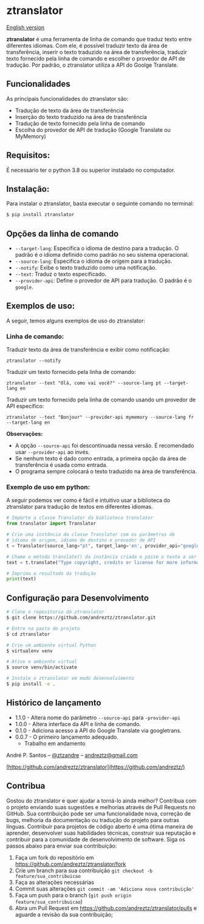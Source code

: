 # ztranslator

[English version](https://github.com/andreztz/ztranslator/blob/main/README.en.md)

**ztranslator** é uma ferramenta de linha de comando que traduz texto entre diferentes idiomas. Com ele, é possível traduzir texto da área de transferência, inserir o texto traduzido na área de transferência, traduzir texto fornecido pela linha de comando e escolher o provedor de API de tradução. Por padrão, o ztranslator utiliza a API do Goolge Translate.

## Funcionalidades


As principais funcionalidades do ztranslator são:

- Tradução de texto da área de transferência
- Inserção do texto traduzido na área de transferência
- Tradução de texto fornecido pela linha de comando 
- Escolha do provedor de API de tradução (Google Translate ou MyMemory)

## Requisitos:


É necessário ter o python 3.8 ou superior instalado no computador.

## Instalação:


Para instalar o ztranslator, basta executar o seguinte comando no terminal:

```ruby
$ pip install ztranslator
```

## Opções da linha de comando 


- `--target-lang`: Especifica o idioma de destino para a tradução. O padrão é o 
idioma definido como padrão no seu sistema operacional. 
- `--source-lang`: Especifica o idioma de origem para a tradução.
- `--notify`: Exibe o texto traduzido como uma notificação.
- `--text`: Traduz o texto especificado.
- `--provider-api`: Define o provedor de API para tradução. O padrão é o `google`.

## Exemplos de uso:


A seguir, temos alguns exemplos de uso do ztranslator:

### Linha de comando:


Traduzir texto da área de transferência e exibir como notificação:

```
ztranslator --notify
``` 

Traduzir um texto fornecido pela linha de comando: 

```
ztranslator --text "Olá, como vai você?" --source-lang pt --target-lang en
```

Traduzir um texto fornecido pela linha de comando usando um provedor de API específico: 

```
ztranslator --text "Bonjour" --provider-api mymemory --source-lang fr --target-lang en
```

**Observações:**

- A opção `--source-api` foi descontinuada nessa versão. É recomendado usar `--provider-api` ao invés.
- Se nenhum texto é dado como entrada, a primeira opção da área de transferência é usada como entrada.
- O programa sempre colocará o texto traduzido na área de transferência.


### Exemplo de uso em python:


A seguir podemos ver como é fácil e intuitivo usar a biblioteca do ztranslator para tradução de textos em diferentes idiomas. 


```python
# Importe a classe Translator da biblioteca translator
from translator import Translator

# Crie uma instância da classe Translator com os parâmetros de 
# idioma de origem, idioma de destino e provedor de API
t = Translator(source_lang="pt", target_lang='en', provider_api="google")

# Chame o método translate() da instância criada e passe o texto a ser traduzido como parâmetro
text = t.translate("Type copyright, credits or license for more information")

# Imprima o resultado da tradução
print(text)
```

## Configuração para Desenvolvimento


```sh
# Clone o repositorio do ztranslator
$ git clone https://github.com/andreztz/ztranslator.git

# Entre na pasta do projeto
$ cd ztranslator

# Crie um ambiente virtual Python
$ virtualenv venv

# Ative o ambiente virtual 
$ source venv/bin/activate

# Instale o ztranslator em modo desenvolvimento
$ pip install -e .
```

## Histórico de lançamento


-   1.1.0 - Altera nome do parâmetro `--source-api` para `-provider-api`
-   1.0.0 - Altera interface da API e linha de comando.
-   0.1.0 - Adiciona acesso a API do Google Translate via googletrans.
-   0.0.7 - O primeiro lançamento adequado.
    -   Trabalho em andamento

André P. Santos – [@ztzandre](https://twitter.com/ztzandre) – andreztz@gmail.com

[https://github.com/andreztz/ztranslator](https://github.com/andreztz/)

## Contribua

Gostou do ztranslator e quer ajudar a torná-lo ainda melhor? Contribua com o projeto enviando suas sugestões e melhorias através de Pull Requests no GitHub. Sua contribuição pode ser uma funcionalidade nova, correção de bugs, melhoria da documentação ou tradução do projeto para outras línguas. Contribuir para projetos de código aberto é uma ótima maneira de aprender, desenvolver suas habilidades técnicas, construir sua reputação e contribuir para a comunidade de desenvolvimento de software. Siga os passos abaixo para enviar sua contribuição:


1. Faça um fork do repositório em <https://github.com/andreztz/ztranslator/fork>
2. Crie um branch para sua contribuição `git checkout -b feature/sua_contribuicao`
3. Faça as alterações necessárias
4. Commit suas alterações `git commit -am 'Adiciona nova contribuição'`
5. Faça um push para o branch (`git push origin feature/sua_contribuicao`)
6. Abra um Pull Request em https://github.com/andreztz/ztranslator/pulls e aguarde a revisão da sua contribuição;
